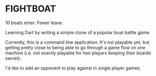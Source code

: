 # FIGHTBOAT
10 boats enter. Fewer leave.

Learning Dart by writing a simple clone of a popular boat battle game.

Currently, this is a command line application. It's not playable yet, but getting pretty close to being able to go through a game flow on one machine (i.e. not exactly playable for two players keeping their boards secret).

I'd like to add an opponent to play against in single player games.